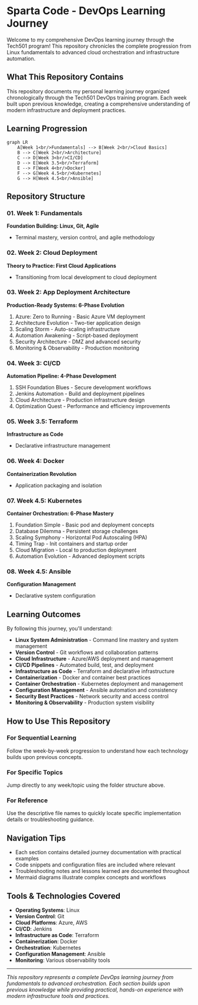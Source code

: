 # Sparta Code - DevOps Learning Journey

Welcome to my comprehensive DevOps learning journey through the Tech501 program! This repository chronicles the complete progression from Linux fundamentals to advanced cloud orchestration and infrastructure automation.

## What This Repository Contains

This repository documents my personal learning journey organized chronologically through the Tech501 DevOps training program. Each week built upon previous knowledge, creating a comprehensive understanding of modern infrastructure and deployment practices.

## Learning Progression

```mermaid
graph LR
    A[Week 1<br/>Fundamentals] --> B[Week 2<br/>Cloud Basics]
    B --> C[Week 2<br/>Architecture]
    C --> D[Week 3<br/>CI/CD]
    D --> E[Week 3.5<br/>Terraform]
    E --> F[Week 4<br/>Docker]
    F --> G[Week 4.5<br/>Kubernetes]
    G --> H[Week 4.5<br/>Ansible]
```

## Repository Structure

### 01. Week 1: Fundamentals
**Foundation Building: Linux, Git, Agile**
- Terminal mastery, version control, and agile methodology

### 02. Week 2: Cloud Deployment
**Theory to Practice: First Cloud Applications**
- Transitioning from local development to cloud deployment

### 03. Week 2: App Deployment Architecture
**Production-Ready Systems: 6-Phase Evolution**
1. Azure: Zero to Running - Basic Azure VM deployment
2. Architecture Evolution - Two-tier application design
3. Scaling Storm - Auto-scaling infrastructure
4. Automation Awakening - Script-based deployment
5. Security Architecture - DMZ and advanced security
6. Monitoring & Observability - Production monitoring

### 04. Week 3: CI/CD
**Automation Pipeline: 4-Phase Development**
1. SSH Foundation Blues - Secure development workflows
2. Jenkins Automation - Build and deployment pipelines
3. Cloud Architecture - Production infrastructure design
4. Optimization Quest - Performance and efficiency improvements

### 05. Week 3.5: Terraform
**Infrastructure as Code**
- Declarative infrastructure management

### 06. Week 4: Docker
**Containerization Revolution**
- Application packaging and isolation

### 07. Week 4.5: Kubernetes
**Container Orchestration: 6-Phase Mastery**
1. Foundation Simple - Basic pod and deployment concepts
2. Database Dilemma - Persistent storage challenges
3. Scaling Symphony - Horizontal Pod Autoscaling (HPA)
4. Timing Trap - Init containers and startup order
5. Cloud Migration - Local to production deployment
6. Automation Evolution - Advanced deployment scripts

### 08. Week 4.5: Ansible
**Configuration Management**
- Declarative system configuration

## Learning Outcomes

By following this journey, you'll understand:

- **Linux System Administration** - Command line mastery and system management
- **Version Control** - Git workflows and collaboration patterns
- **Cloud Infrastructure** - Azure/AWS deployment and management
- **CI/CD Pipelines** - Automated build, test, and deployment
- **Infrastructure as Code** - Terraform and declarative infrastructure
- **Containerization** - Docker and container best practices
- **Container Orchestration** - Kubernetes deployment and management
- **Configuration Management** - Ansible automation and consistency
- **Security Best Practices** - Network security and access control
- **Monitoring & Observability** - Production system visibility

## How to Use This Repository

### For Sequential Learning
Follow the week-by-week progression to understand how each technology builds upon previous concepts.

### For Specific Topics
Jump directly to any week/topic using the folder structure above.

### For Reference
Use the descriptive file names to quickly locate specific implementation details or troubleshooting guidance.

## Navigation Tips

- Each section contains detailed journey documentation with practical examples
- Code snippets and configuration files are included where relevant
- Troubleshooting notes and lessons learned are documented throughout
- Mermaid diagrams illustrate complex concepts and workflows

## Tools & Technologies Covered

- **Operating Systems**: Linux
- **Version Control**: Git
- **Cloud Platforms**: Azure, AWS
- **CI/CD**: Jenkins
- **Infrastructure as Code**: Terraform
- **Containerization**: Docker
- **Orchestration**: Kubernetes
- **Configuration Management**: Ansible
- **Monitoring**: Various observability tools

---

*This repository represents a complete DevOps learning journey from fundamentals to advanced orchestration. Each section builds upon previous knowledge while providing practical, hands-on experience with modern infrastructure tools and practices.*